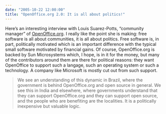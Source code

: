 ```yaml
---
date: "2005-10-22 12:00:00"
title: "OpenOffice.org 2.0: It is all about politics!"
---
```




Here&rsquo;s an interesting interview with Louis Suarez-Potts, &ldquo;community manager&rdquo; of <a href="http://www.openoffice.org" title="a free 'clone' of Microsoft Office">OpenOffice.org</a>. I really like the point she is making: free software is all about communities, it is all about politics. Free software is, in part, politically motivated which is an important difference with the typical small software motivated by financial gains. Of course, OpenOffice.org is backed by Sun Microsystems which, I hope, is in it for the money, but many of the contributors around them are there for political reasons: they want OpenOffice to support such a langage, such an operating system or such a technology. A company like Microsoft is mostly cut out from such support.

> We see an understanding of this dynamic in Brazil, where the government is behind OpenOffice.org and open source in general. We see this in India and elsewhere, where governments understand that they can support OpenOffice.org and they can support open source, and the people who are benefiting are the localities. It is a politically inexpensive but valuable logic. 


